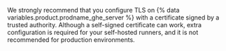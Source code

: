 We strongly recommend that you configure TLS on {% data variables.product.prodname_ghe_server %} with a certificate signed by a trusted authority. Although a self-signed certificate can work, extra configuration is required for your self-hosted runners, and it is not recommended for production environments.
